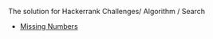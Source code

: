 The solution for Hackerrank Challenges/ Algorithm / Search

* [Missing Numbers](https://www.hackerrank.com/challenges/missing-numbers/problem)


